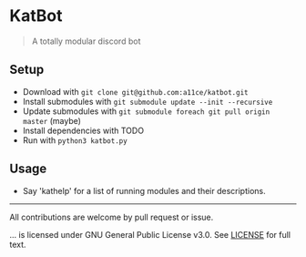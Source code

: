 # KatBot

> A totally modular discord bot

## Setup

- Download with `git clone git@github.com:a11ce/katbot.git`
- Install submodules with `git submodule update --init --recursive`
- Update submodules with `git submodule foreach git pull origin master` (maybe)
- Install dependencies with TODO
- Run with `python3 katbot.py`

## Usage

- Say 'kathelp' for a list of running modules and their descriptions.

--- 

All contributions are welcome by pull request or issue.

... is licensed under GNU General Public License v3.0. See [LICENSE](../master/LICENSE) for full text.